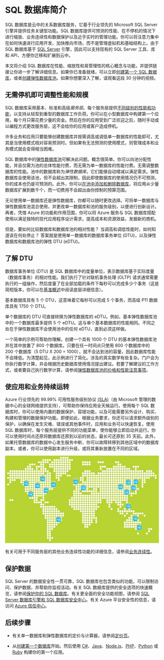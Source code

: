 <properties
   pageTitle="什么是 SQL 数据库 | Microsoft Azure"
   description="了解 Azure SQL 数据库、Microsoft 的关系数据库管理系统 (RDBMS) 和云中 PaaS 解决方案的技术详细信息与功能。"
   services="sql-database"
   documentationCenter=""
   authors="shontnew"
   manager="jeffreyg"
   editor="monicar"/>

<tags
   ms.service="sql-database"
   ms.date="09/30/2015"
   wacn.date="11/27/2015"/>

# SQL 数据库简介

SQL 数据库是云中的关系数据库服务，它基于行业领先的 Microsoft SQL Server 引擎并提供任务关键型功能。SQL 数据库提供可预测的性能、在不停机的情况下进行缩放、业务连续性和数据保护以及近乎实时的管理功能。你可以将注意力集中在如何快速进行应用开发、加快推向市场，而不是管理虚拟机和基础结构上。由于 SQL 数据库基于 [SQL Server](https://msdn.microsoft.com/zh-cn/library/bb545450.aspx) 引擎，因此可以支持现有的 SQL Server 工具、库和 API，方便你迁移和扩展到云中。

本文将介绍 SQL 数据库在性能、缩放性和易管理性的核心概念与功能，并提供链接让你进一步了解详细信息。如果你已准备就绪，可以立即[创建第一个 SQL 数据库](/documentation/articles/sql-database-get-started)，或者[创建弹性数据库池](/documentation/articles/sql-database-elastic-pool-portal)。如果你想要深入了解，请观看这段 30 分钟的视频。

## 无需停机即可调整性能和规模
SQL 数据库采用基本、标准和高级*服务层*。每个服务层提供[不同级别的性能和功能](/documentation/articles/sql-database-service-tiers)，以支持从轻型到重型的数据库工作负荷。你可以在小型数据库中构建第一个应用，每个月只需花费少量的资金。然后在你的应用受到广泛欢迎之后，随时手动或以编程方式<!--[-->更改服务层<!--](/documentation/articles/sql-database-scale-up)-->，这不会给你的应用或客户造成停机。

许多业务和应用只要能够创建数据库并按需调高或调低单一数据库的性能即可，尤其是当使用模式相对容易预测时。但如果有无法预测的使用模式，则管理成本和业务模式就会变得相当困难。

SQL 数据库中的[弹性数据库池](/documentation/articles/sql-database-elastic-pool)可解决此问题。概念很简单。你可以向池分配性能，并且仅需为池的总体性能付费，而无需为单一数据库的性能付费。无需调整数据库的性能。池中的数据库称为*弹性数据库*，它们能够自动增减以满足需求。弹性数据库会使用该池，但不会超出其限制，因此即使数据库的使用情况仍不可预测，你的成本也仍是可预测的。此外，你可以[在池中添加和删除数据库](/documentation/articles/sql-database-elastic-pool-portal)，将应用从少量数据库扩展到数千个，而一切费用不会超出由你控制的预算范围。

无论使用单一数据库还是弹性数据库，你都可以随时更改选择。可将单一数据库与弹性数据库池混合使用，并更改单一数据库和池的服务级别，以便进行创新设计。再者，凭借 Azure 的功能和作用范围，你可以将 Azure 服务与 SQL 数据库搭配使用以满足独特的现代应用程序设计需求，提高成本和资源效益，发掘新的商机。

但是，要如何比较数据库和数据库池的相对性能？ 当调高和调低性能时，如何知道该在何处停止？ 答案就是使用单一数据库的数据库事务单位 (DTU)，以及弹性数据库和数据库池的弹性 DTU (eDTU)。

## 了解 DTU

数据库事务单位 (DTU) 是 SQL 数据库中的度量单位，表示数据库基于实际度量（数据库事务）的相对性能。我们执行了针对联机事务处理 (OLTP) 请求通常需要执行的一组操作，然后度量了在全部加载的条件下每秒可以完成多少个事务（这是简短版本，你可以在[基准概述](/documentation/articles/sql-database-benchmark-overview)中阅读底层详细信息）。

基本数据库具有 5 个 DTU，这意味着它每秒可以完成 5 个事务，而高级 P11 数据库具有 1750 个 DTU。

单个数据库的 DTU 可直接转换为弹性数据库的 eDTU。例如，基本弹性数据库池中的一个数据库最多提供 5 个 eDTU。这与单个基本数据库的性能相同。不同之处在于弹性数据库不会使用池中的任何 eDTU，直到必须这样做。

一个简单的示例可帮助你理解。创建一个具有 1000 个 DTU 的基本弹性数据库池并在其中放置了 800 个数据库。只要在任一时间点只使用 800 个数据库中的 200 个数据库（5 DTU X 200 = 1000），就不会达到池的容量，因此数据库性能不会降低。为清楚起见，此示例进行了简化。涉及的真实数学有些复杂。门户会为你执行数学计算，并会根据历史数据库使用情况提出建议。若要了解建议的工作方式，或者要自己执行数学计算，请参阅[弹性数据库池的价格和性能注意事项](/documentation/articles/sql-database-elastic-pool-guidance)。

## 使应用和业务持续运转

Azure 行业领先的 99.99% 可用性服务级别协议 [(SLA)](/support/legal/sla/)（由 Microsoft 管理的数据中心的全球网络提供支持），可帮助你保持应用全天候运行。使用每个 SQL 数据库时，你可以使用内置的数据保护、容错功能，以及可能需要另外设计、购买、构建和管理的数据保护功能。即便如此，根据业务要求，你还可以请求额外级别的保护，以确保在发生灾难、错误或其他事件时，应用和业务可以快速恢复。使用 SQL 数据库时，每个服务层提供不同的功能菜单，使你能够立即启动并运行。你可以使用时间点还原将数据库还原到以前的状态，最长可还原到 35 天前。此外，如果托管数据库的数据中心发生服务中断，你可以故障转移到其他区域中的数据库副本。或者，你可以使用副本进行升级，或将其重新放置在不同的区域。

![SQL 数据库异地复制](./media/sql-database-technical-overview/azure_sqldb_map.png)


有关可用于不同服务层的其他业务连续性功能的详细信息，请参阅[业务连续性](/documentation/articles/sql-database-business-continuity)。

## 保护数据
SQL Server 的数据安全性一贯可靠，SQL 数据库也包含类似的功能，可以限制访问、保护数据，并帮助你监视活动。有关 SQL 数据库提供的安全选项的快速概览，请参阅[保护你的 SQL 数据库](/documentation/articles/sql-database-security)。有关更全面的安全功能视图，请参阅 [SQL Server 数据库引擎和 SQL 数据库安全中心](https://msdn.microsoft.com/zh-cn/library/bb510589)。有关 Azure 平台安全性的信息，请访问 [Azure 信任中心](/support/trust-center/security/)。

## 后续步骤

- 有关单一数据库和弹性数据库的定价与计算器，请参阅[定价页](/pricing/details/sql-database/)。

- 从[创建第一个数据库](/documentation/articles/sql-database-get-started)开始。然后使用 [C#](/documentation/articles/sql-database-connect-query)、[Java](/documentation/articles/sql-database-develop-java-simple-windows)、[Node.js](/documentation/articles/sql-database-develop-nodejs-simple-windows)、[PHP](/documentation/articles/sql-database-develop-php-retry-windows)、[Python](/documentation/articles/sql-database-develop-python-simple-windows) 或 [Ruby](/documentation/articles/sql-database-develop-ruby-simple-linux) 构建你的第一个应用。

<!---HONumber=82-->
